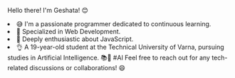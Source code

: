 Hello there! I'm Geshata! 😊

<li>😅 I'm a passionate programmer dedicated to continuous learning.</li>
<li>🔧 Specialized in Web Development.</li>
<li>🧡 Deeply enthusiastic about JavaScript.</li>
<li>👌 A 19-year-old student at the Technical University of Varna, pursuing studies in Artificial Intelligence. 📚🤖 #AI
Feel free to reach out for any tech-related discussions or collaborations! 😄</li>


